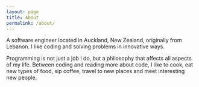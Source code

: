 ```yaml
---
layout: page
title: About
permalink: /about/
---
```


A software engineer located in Auckland, New Zealand, originally from Lebanon. I like coding and solving problems in innovative ways.

Programming is not just a job I do, but a philosophy that affects all aspects of my life.
Between coding and reading more about code, I like to cook, eat new types of food, sip coffee, travel to new places and meet interesting new people.
